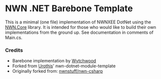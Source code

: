 # NWN .NET Barebone Template #
This is a minimal (one file) implementation of NWNXEE DotNet using the [NWN.Core](https://github.com/nwn-dotnet/NWN.Core) library. It is intended for those who would like to build their own implementations from the ground up. See documentation in comments of Main.cs.

### Credits ###
* Barebone implementation by [Wytchwood](https://github.com/Wytchwood)
* Forked from [Urothis](https://github.com/urothis)' nwn-dotnet-module-template
* Originally forked from: [nwnstuff/nwn-csharp](https://github.com/nwnstuff/nwn-csharp/)
